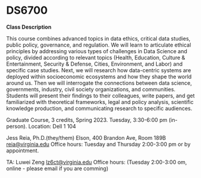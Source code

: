 # DS6700

**Class Description** 

This course combines advanced topics in data ethics, critical data studies, public policy, governance, and regulation. We will learn to articulate ethical principles by addressing various types of challenges in Data Science and policy, divided according to relevant topics (Health, Education, Culture & Entertainment, Security & Defense, Cities, Environment, and Labor) and specific case studies. Next, we will research how data-centric systems are deployed within socioeconomic ecosystems and how they shape the world around us. Then we will interrogate the connections between data science, governments, industry, civil society organizations, and communities. Students will present their findings to their colleagues, write papers, and get familiarized with theoretical frameworks, legal and policy analysis, scientific knowledge production, and communicating research to specific audiences.

Graduate Course, 3 credits, Spring 2023. Tuesday, 3:30-6:00 pm (in-person). Location: Dell 1 104


Jess Reia, Ph.D.(they/them) 
Elson, 400 Brandon Ave, Room 189B
reia@virginia.edu 
Office hours: Tuesday and Thursday 2:00-3:00 pm or by appointment. 

TA: Luwei Zeng 
lz6ct@virginia.edu 
Office hours: (Tuesday 2:00-3:00 om, online - please email if you are comming)
